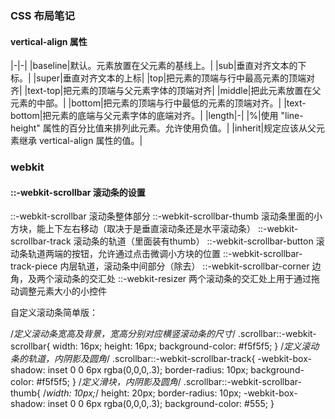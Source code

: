 ### CSS 布局笔记

#### vertical-align 属性

|-|-|
|baseline|默认。元素放置在父元素的基线上。|
|sub|垂直对齐文本的下标。|
|super|垂直对齐文本的上标|
|top|把元素的顶端与行中最高元素的顶端对齐|
|text-top|把元素的顶端与父元素字体的顶端对齐|
|middle|把此元素放置在父元素的中部。|
|bottom|把元素的顶端与行中最低的元素的顶端对齐。|
|text-bottom|把元素的底端与父元素字体的底端对齐。|
|length|-|
|%|使用 "line-height" 属性的百分比值来排列此元素。允许使用负值。|
|inherit|规定应该从父元素继承 vertical-align 属性的值。|


### webkit

#### ::-webkit-scrollbar 滚动条的设置

 ::-webkit-scrollbar         滚动条整体部分
 ::-webkit-scrollbar-thumb             滚动条里面的小方块，能上下左右移动（取决于是垂直滚动条还是水平滚动条）
 ::-webkit-scrollbar-track      滚动条的轨道（里面装有thumb）
 ::-webkit-scrollbar-button      滚动条轨道两端的按钮，允许通过点击微调小方块的位置
 ::-webkit-scrollbar-track-piece    内层轨道，滚动条中间部分（除去）
 ::-webkit-scrollbar-corner     边角，及两个滚动条的交汇处
 ::-webkit-resizer       两个滚动条的交汇处上用于通过拖动调整元素大小的小控件


自定义滚动条简单版：

/*定义滚动条宽高及背景，宽高分别对应横竖滚动条的尺寸*/
.scrollbar::-webkit-scrollbar{
    width: 16px;
    height: 16px;
    background-color: #f5f5f5;
}
/*定义滚动条的轨道，内阴影及圆角*/
.scrollbar::-webkit-scrollbar-track{
    -webkit-box-shadow: inset 0 0 6px rgba(0,0,0,.3);
    border-radius: 10px;
    background-color: #f5f5f5;
}
/*定义滑块，内阴影及圆角*/
.scrollbar::-webkit-scrollbar-thumb{
    /*width: 10px;*/
    height: 20px;
    border-radius: 10px;
    -webkit-box-shadow: inset 0 0 6px rgba(0,0,0,.3);
    background-color: #555;
}